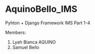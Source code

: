 # AquinoBello_IMS

Pyhton + Django Framework IMS Part 1-4

Members:

1. Lyah Bianca AQUINO
2. Samuel Bello
